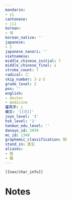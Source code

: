 ```yaml
---
mandarin:
- yī
cantonese:
- ji1
korean:
- 예
korean_native: ''
japanese:
- I
japanese_nanori: ''
vietnamese:
middle_chinese_initial: ʔ
middle_chinese_final: ɨ
stroke_count: 7
radical: 匸
skip_number: 3-2-5
grade_level: 2
pos: ''
english:
- doctor
- medicine
羅馬字: i
韓文: '[[이]]'
joyo_level: '3'
hsk_level: '1'
hanmun_edu_level: ''
danayo_id: 2039
mc_id: 1349
graphemic_classification: 殹
stand_in: 医生
aliases:
- 医
- 醫
---
```

```meta-bind-embed
[[nav/char_info]]
```

# Notes
